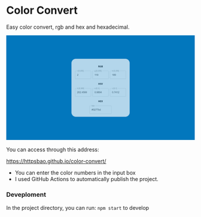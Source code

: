 # Color Convert

Easy color convert, rgb and hex and hexadecimal.

![](./picture/show.png)

You can access through this address:

https://httpsbao.github.io/color-convert/

- You can enter the color numbers in the input box
- I used GitHub Actions to automatically publish the project.

### Deveploment

In the project directory, you can run: `npm start` to develop
